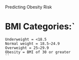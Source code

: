 Predicting Obesity Risk


# BMI Categories:`

```
Underweight = <18.5
Normal weight = 18.5–24.9
Overweight = 25–29.9
Obesity = BMI of 30 or greater
``
